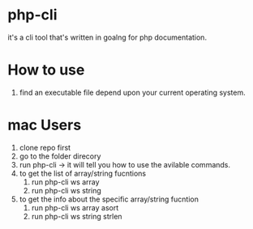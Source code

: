 # php-cli

it's a cli tool that's written in goalng for php documentation.

# How to use
1) find an executable file depend upon your current operating system.
# mac Users
1) clone repo first
2) go to the folder direcory
3) run php-cli -> it will tell you how to use the avilable commands.
4) to get the list of array/string fucntions 
   1) run  php-cli ws array
   2) run php-cli ws string
5) to get the info about the specific array/string fucntion
   1) run php-cli ws array asort 
   2) run php-cli ws string strlen
